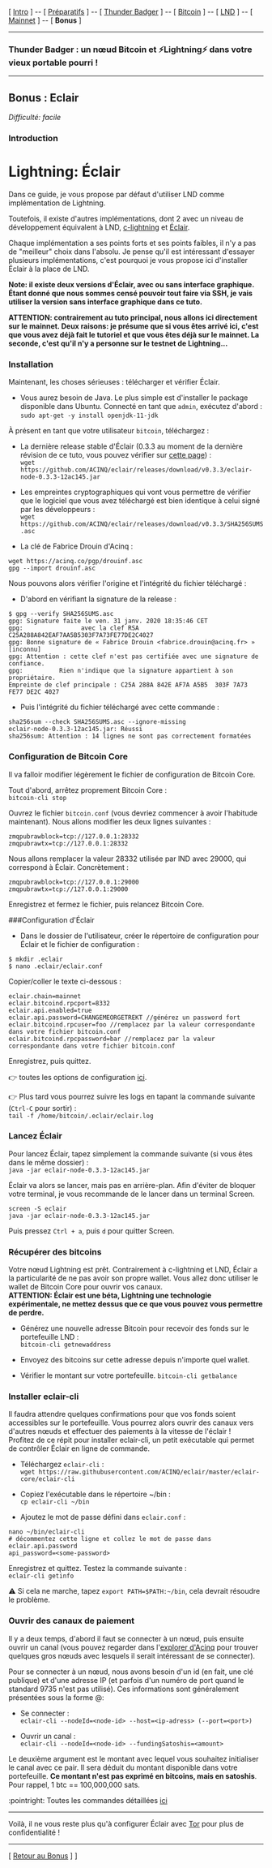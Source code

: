 [ [Intro](README.md) ] -- [ [Préparatifs](thunderbadger_10_preparations.md) ] -- [ [Thunder Badger](thunderbadger_20_ThunderBadger.md) ] -- [ [Bitcoin](thunderbadger_30_bitcoin.md) ] -- [ [LND](thunderbadger_40_lnd.md) ] -- [ [Mainnet](thunderbadger_50_mainnet.md) ] -- [ **Bonus** ]

-------
### Thunder Badger : un nœud Bitcoin et ⚡Lightning️⚡ dans votre vieux portable pourri !
--------

## Bonus : Eclair

*Difficulté: facile*

### Introduction
# Lightning: Éclair

Dans ce guide, je vous propose par défaut d'utiliser LND comme implémentation de Lightning. 

Toutefois, il existe d'autres implémentations, dont 2 avec un niveau de développement équivalent à LND, [c-lightning](https://github.com/ElementsProject/lightning) et [Éclair](https://github.com/ACINQ/eclair).

Chaque implémentation a ses points forts et ses points faibles, il n'y a pas de "meilleur" choix dans l'absolu. Je pense qu'il est intéressant d'essayer plusieurs implémentations, c'est pourquoi je vous propose ici d'installer Éclair à la place de LND.

**Note: il existe deux versions d'Éclair, avec ou sans interface graphique. Étant donné que nous sommes censé pouvoir tout faire via SSH, je vais utiliser la version sans interface graphique dans ce tuto.**

**ATTENTION: contrairement au tuto principal, nous allons ici directement sur le mainnet. Deux raisons: je présume que si vous êtes arrivé ici, c'est que vous avez déjà fait le tutoriel et que vous êtes déjà sur le mainnet. La seconde, c'est qu'il n'y a personne sur le testnet de Lightning...**

### Installation
Maintenant, les choses sérieuses : télécharger et vérifier Éclair.

* Vous aurez besoin de Java. Le plus simple est d'installer le package disponible dans Ubuntu. Connecté en tant que `admin`, exécutez d'abord :  
`sudo apt-get -y install openjdk-11-jdk`

À présent en tant que votre utilisateur `bitcoin`, téléchargez :
* La dernière release stable d'Éclair (0.3.3 au moment de la dernière révision de ce tuto, vous pouvez vérifier sur [cette page](https://github.com/ACINQ/eclair/releases)) :  
`wget https://github.com/ACINQ/eclair/releases/download/v0.3.3/eclair-node-0.3.3-12ac145.jar`

* Les empreintes cryptographiques qui vont vous permettre de vérifier que le logiciel que vous avez téléchargé est bien identique à celui signé par les développeurs :  
`wget https://github.com/ACINQ/eclair/releases/download/v0.3.3/SHA256SUMS.asc`  

* La clé de Fabrice Drouin d'Acinq :  
```
wget https://acinq.co/pgp/drouinf.asc
gpg --import drouinf.asc
```

Nous pouvons alors vérifier l'origine et l'intégrité du fichier téléchargé :
* D'abord en vérifiant la signature de la release :  
```
$ gpg --verify SHA256SUMS.asc
gpg: Signature faite le ven. 31 janv. 2020 18:35:46 CET
gpg:                avec la clef RSA C25A288A842EAF7AA5B5303F7A73FE77DE2C4027
gpg: Bonne signature de « Fabrice Drouin <fabrice.drouin@acinq.fr> » [inconnu]
gpg: Attention : cette clef n'est pas certifiée avec une signature de confiance.
gpg:          Rien n'indique que la signature appartient à son propriétaire.
Empreinte de clef principale : C25A 288A 842E AF7A A5B5  303F 7A73 FE77 DE2C 4027
```

* Puis l'intégrité du fichier téléchargé avec cette commande :  
```
sha256sum --check SHA256SUMS.asc --ignore-missing
eclair-node-0.3.3-12ac145.jar: Réussi
sha256sum: Attention : 14 lignes ne sont pas correctement formatées
```

### Configuration de Bitcoin Core
Il va falloir modifier légèrement le fichier de configuration de Bitcoin Core.

Tout d'abord, arrêtez proprement Bitcoin Core :  
`bitcoin-cli stop`

Ouvrez le fichier `bitcoin.conf` (vous devriez commencer à avoir l'habitude maintenant). Nous allons modifier les deux lignes suivantes :  
```
zmqpubrawblock=tcp://127.0.0.1:28332
zmqpubrawtx=tcp://127.0.0.1:28332
```

Nous allons remplacer la valeur 28332 utilisée par lND avec 29000, qui correspond à Éclair. Concrètement :  
```
zmqpubrawblock=tcp://127.0.0.1:29000
zmqpubrawtx=tcp://127.0.0.1:29000
```

Enregistrez et fermez le fichier, puis relancez Bitcoin Core.

###Configuration d'Éclair

* Dans le dossier de l'utilisateur, créer le répertoire de configuration pour Éclair et le fichier de configuration :  
```
$ mkdir .eclair
$ nano .eclair/eclair.conf
```

Copier/coller le texte ci-dessous :
```
eclair.chain=mainnet
eclair.bitcoind.rpcport=8332
eclair.api.enabled=true
eclair.api.password=CHANGEMEORGETREKT //générez un password fort
eclair.bitcoind.rpcuser=foo //remplacez par la valeur correspondante dans votre fichier bitcoin.conf
eclair.bitcoind.rpcpassword=bar //remplacez par la valeur correspondante dans votre fichier bitcoin.conf
```

Enregistrez, puis quittez.

:point_right: toutes les options de configuration [ici](https://github.com/ACINQ/eclair/blob/master/eclair-core/src/main/resources/reference.conf).  

:point_right: Plus tard vous pourrez suivre les logs en tapant la commande suivante (`Ctrl-C` pour sortir) :  
`tail -f /home/bitcoin/.eclair/eclair.log`

### Lancez Éclair

Pour lancez Éclair, tapez simplement la commande suivante (si vous êtes dans le même dossier) :  
`java -jar eclair-node-0.3.3-12ac145.jar`

Éclair va alors se lancer, mais pas en arrière-plan. Afin d'éviter de bloquer votre terminal, je vous recommande de le lancer dans un terminal Screen.
```
screen -S eclair
java -jar eclair-node-0.3.3-12ac145.jar
```
Puis pressez `Ctrl + a`, puis `d` pour quitter Screen.

### Récupérer des bitcoins

Votre nœud Lightning est prêt. Contrairement à c-lightning et LND, Éclair a la particularité de ne pas avoir son propre wallet. Vous allez donc utiliser le wallet de Bitcoin Core pour ouvrir vos canaux.  
**ATTENTION: Éclair est une béta, Lightning une technologie expérimentale, ne mettez dessus que ce que vous pouvez vous permettre de perdre.**
* Générez une nouvelle adresse Bitcoin pour recevoir des fonds sur le portefeuille LND :  
`bitcoin-cli getnewaddress`  

* Envoyez des bitcoins sur cette adresse depuis n'importe quel wallet.  

* Vérifier le montant sur votre portefeuille.
`bitcoin-cli getbalance`  
  
### Installer eclair-cli
Il faudra attendre quelques confirmations pour que vos fonds soient accessibles sur le portefeuille. Vous pourrez alors ouvrir des canaux vers d'autres nœuds et effectuer des paiements à la vitesse de l'éclair !  
Profitez de ce répit pour installer eclair-cli, un petit exécutable qui permet de contrôler Éclair en ligne de commande.  

* Téléchargez `eclair-cli` :  
`wget https://raw.githubusercontent.com/ACINQ/eclair/master/eclair-core/eclair-cli`

* Copiez l'exécutable dans le répertoire ~/bin :  
`cp eclair-cli ~/bin`

* Ajoutez le mot de passe défini dans `eclair.conf` :  
```
nano ~/bin/eclair-cli
# décommentez cette ligne et collez le mot de passe dans eclair.api.password
api_password=<some-password>
```

Enregistrez et quittez. Testez la commande suivante :  
`eclair-cli getinfo`

:warning: Si cela ne marche, tapez `export PATH=$PATH:~/bin`, cela devrait résoudre le problème.

### Ouvrir des canaux de paiement

Il y a deux temps, d'abord il faut se connecter à un nœud, puis ensuite ouvrir un canal (vous pouvez regarder dans l'[explorer d'Acinq](https://explorer.acinq.co/) pour trouver quelques gros nœuds avec lesquels il serait intéressant de se connecter).  

Pour se connecter à un nœud, nous avons besoin d'un id (en fait, une clé publique) et d'une adresse IP (et parfois d'un numéro de port quand le standard 9735 n'est pas utilisé). Ces informations sont généralement présentées sous la forme <node-id>@<ip-adress>:<port>

* Se connecter :  
`eclair-cli --nodeId=<node-id> --host=<ip-adress> (--port=<port>)`

* Ouvrir un canal :  
`eclair-cli --nodeId=<node-id> --fundingSatoshis=<amount>`

Le deuxième argument est le montant avec lequel vous souhaitez initialiser le canal avec ce pair. Il sera déduit du montant disponible dans votre portefeuille. **Ce montant n'est pas exprimé en bitcoins, mais en satoshis**. Pour rappel, 1 btc == 100,000,000 sats.

:pointright: Toutes les commandes détaillées [ici](https://acinq.github.io/eclair/#introduction)

---

Voilà, il ne vous reste plus qu'à configurer Éclair avec [Tor](thunderbadger_69_tor.md) pour plus de confidentialité !

--- 

[ [Retour au Bonus](thunderbadger_60_bonus.md) ] ]
